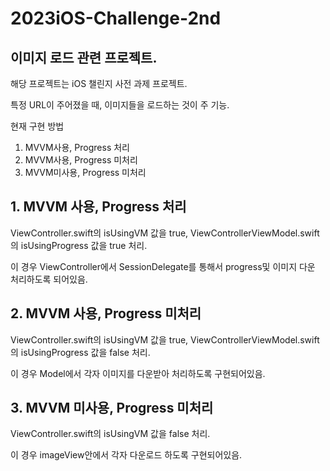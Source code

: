 # 2023iOS-Challenge-2nd

## 이미지 로드 관련 프로젝트.
해당 프로젝트는 iOS 챌린지 사전 과제 프로젝트.

특정 URL이 주어졌을 때, 이미지들을 로드하는 것이 주 기능.

현재 구현 방법
1. MVVM사용, Progress 처리
2. MVVM사용, Progress 미처리
3. MVVM미사용, Progress 미처리

## 1. MVVM 사용, Progress 처리
ViewController.swift의 isUsingVM 값을 true, ViewControllerViewModel.swift의 isUsingProgress 값을 true 처리.

이 경우 ViewController에서 SessionDelegate를 통해서 progress및 이미지 다운 처리하도록 되어있음.

## 2. MVVM 사용, Progress 미처리
ViewController.swift의 isUsingVM 값을 true, ViewControllerViewModel.swift의 isUsingProgress 값을 false 처리.

이 경우 Model에서 각자 이미지를 다운받아 처리하도록 구현되어있음.

## 3. MVVM 미사용, Progress 미처리
ViewController.swift의 isUsingVM 값을 false 처리.

이 경우 imageView안에서 각자 다운로드 하도록 구현되어있음.


